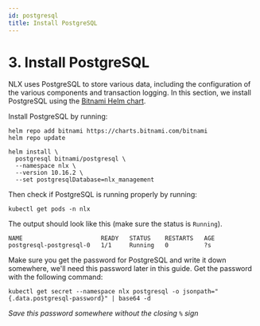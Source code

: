 ```yaml
---
id: postgresql
title: Install PostgreSQL
---
```


# 3. Install PostgreSQL

NLX uses PostgreSQL to store various data, including the configuration of the various components and transaction logging. In this section, we install PostgreSQL using the [Bitnami Helm chart](https://bitnami.com/stack/postgresql/helm).

Install PostgreSQL by running:

```
helm repo add bitnami https://charts.bitnami.com/bitnami
helm repo update

helm install \
  postgresql bitnami/postgresql \
  --namespace nlx \
  --version 10.16.2 \
  --set postgresqlDatabase=nlx_management
```

Then check if PostgreSQL is running properly by running:

```
kubectl get pods -n nlx
```

The output should look like this (make sure the status is `Running`).

```
NAME                      READY   STATUS    RESTARTS   AGE
postgresql-postgresql-0   1/1     Running   0          ?s
```

Make sure you get the password for PostgreSQL and write it down somewhere, we'll need this password later in this guide. Get the password with the following command:

```
kubectl get secret --namespace nlx postgresql -o jsonpath="{.data.postgresql-password}" | base64 -d
```

*Save this password somewhere without the closing `%` sign*
